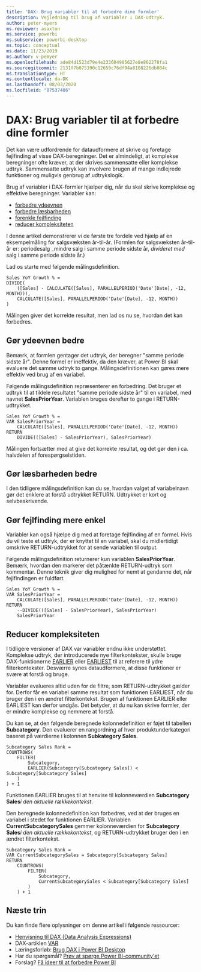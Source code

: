 ```yaml
---
title: 'DAX: Brug variabler til at forbedre dine formler'
description: Vejledning til brug af variabler i DAX-udtryk.
author: peter-myers
ms.reviewer: asaxton
ms.service: powerbi
ms.subservice: powerbi-desktop
ms.topic: conceptual
ms.date: 11/23/2019
ms.author: v-pemyer
ms.openlocfilehash: ade84d1523d79e4e233604905627e8e862278fa1
ms.sourcegitcommit: 2131f7b075390c12659c76df94a8108226db084c
ms.translationtype: HT
ms.contentlocale: da-DK
ms.lasthandoff: 08/03/2020
ms.locfileid: "87537406"
---
```

# <a name="dax-use-variables-to-improve-your-formulas"></a>DAX: Brug variabler til at forbedre dine formler

Det kan være udfordrende for dataudformere at skrive og foretage fejlfinding af visse DAX-beregninger. Det er almindeligt, at komplekse beregninger ofte kræver, at der skrives sammensatte eller komplekse udtryk. Sammensatte udtryk kan involvere brugen af mange indlejrede funktioner og muligvis genbrug af udtrykslogik.

Brug af variabler i DAX-formler hjælper dig, når du skal skrive komplekse og effektive beregninger. Variabler kan:

- [forbedre ydeevnen](#improve-performance)
- [forbedre læsbarheden](#improve-readability)
- [forenkle fejlfinding](#simplify-debugging)
- [reducer kompleksiteten](#reduce-complexity)

I denne artikel demonstrerer vi de første tre fordele ved hjælp af en eksempelmåling for salgsvæksten år-til-år. (Formlen for salgsvæksten år-til-år er: periodesalg _mindre salg i samme periode sidste år, _divideret med_ salg i samme periode sidste år.)

Lad os starte med følgende målingsdefinition.

```dax
Sales YoY Growth % =
DIVIDE(
    ([Sales] - CALCULATE([Sales], PARALLELPERIOD('Date'[Date], -12, MONTH))),
    CALCULATE([Sales], PARALLELPERIOD('Date'[Date], -12, MONTH))
)
```

Målingen giver det korrekte resultat, men lad os nu se, hvordan det kan forbedres.

## <a name="improve-performance"></a>Gør ydeevnen bedre

Bemærk, at formlen gentager det udtryk, der beregner "samme periode sidste år". Denne formel er ineffektiv, da den kræver, at Power BI skal evaluere det samme udtryk to gange. Målingsdefinitionen kan gøres mere effektiv ved brug af en variabel.

Følgende målingsdefinition repræsenterer en forbedring. Det bruger et udtryk til at tildele resultatet "samme periode sidste år" til en variabel, med navnet **SalesPriorYear**. Variablen bruges derefter to gange i RETURN-udtrykket.

```dax
Sales YoY Growth % =
VAR SalesPriorYear =
    CALCULATE([Sales], PARALLELPERIOD('Date'[Date], -12, MONTH))
RETURN
    DIVIDE(([Sales] - SalesPriorYear), SalesPriorYear)
```

Målingen fortsætter med at give det korrekte resultat, og det gør den i ca. halvdelen af forespørgselstiden.

## <a name="improve-readability"></a>Gør læsbarheden bedre

I den tidligere målingsdefinition kan du se, hvordan valget af variabelnavn gør det enklere at forstå udtrykket RETURN. Udtrykket er kort og selvbeskrivende.

## <a name="simplify-debugging"></a>Gør fejlfinding mere enkel

Variabler kan også hjælpe dig med at foretage fejlfinding af en formel. Hvis du vil teste et udtryk, der er knyttet til en variabel, skal du midlertidigt omskrive RETURN-udtrykket for at sende variablen til output.

Følgende målingsdefinition returnerer kun variablen **SalesPriorYear**. Bemærk, hvordan den markerer det påtænkte RETURN-udtryk som kommentar. Denne teknik giver dig mulighed for nemt at gendanne det, når fejlfindingen er fuldført.

```dax
Sales YoY Growth % =
VAR SalesPriorYear =
    CALCULATE([Sales], PARALLELPERIOD('Date'[Date], -12, MONTH))
RETURN
    --DIVIDE(([Sales] - SalesPriorYear), SalesPriorYear)
    SalesPriorYear
```

## <a name="reduce-complexity"></a>Reducer kompleksiteten

I tidligere versioner af DAX var variabler endnu ikke understøttet. Komplekse udtryk, der introducerede nye filterkontekster, skulle bruge DAX-funktionerne [EARLIER](/dax/earlier-function-dax) eller [EARLIEST](/dax/earliest-function-dax) til at referere til ydre filterkontekster. Desværre synes dataudformere, at disse funktioner er svære at forstå og bruge.

Variabler evalueres altid uden for de filtre, som RETURN-udtrykket gælder for. Derfor får en variabel samme resultat som funktionen EARLIEST, når du bruger den i en ændret filterkontekst. Brugen af funktionen EARLIER eller EARLIEST kan derfor undgås. Det betyder, at du nu kan skrive formler, der er mindre komplekse og nemmere at forstå.

Du kan se, at den følgende beregnede kolonnedefinition er føjet til tabellen **Subcategory**. Den evaluerer en rangordning af hver produktunderkategori baseret på værdierne i kolonnen **Subkategory Sales**.

```dax
Subcategory Sales Rank =
COUNTROWS(
    FILTER(
        Subcategory,
        EARLIER(Subcategory[Subcategory Sales]) < Subcategory[Subcategory Sales]
    )
) + 1
```

Funktionen EARLIER bruges til at henvise til kolonneværdien **Subcategory Sales**_i den aktuelle rækkekontekst_.

Den beregnede kolonnedefinition kan forbedres, ved at der bruges en variabel i stedet for funktionen EARLIER. Variablen **CurrentSubcategorySales** gemmer kolonneværdien for **Subcategory Sales**_i den aktuelle rækkekontekst_, og RETURN-udtrykket bruger den i en ændret filterkontekst.

```dax
Subcategory Sales Rank =
VAR CurrentSubcategorySales = Subcategory[Subcategory Sales]
RETURN
    COUNTROWS(
        FILTER(
            Subcategory,
            CurrentSubcategorySales < Subcategory[Subcategory Sales]
        )
    ) + 1
```

## <a name="next-steps"></a>Næste trin

Du kan finde flere oplysninger om denne artikel i følgende ressourcer:

- [Henvisning til DAX (Data Analysis Expressions)](/dax/)
- DAX-artiklen [VAR](/dax/var-dax)
- Læringsforløb: [Brug DAX i Power BI Desktop](https://docs.microsoft.com/learn/paths/dax-power-bi/)
- Har du spørgsmål? [Prøv at spørge Power BI-community'et](https://community.powerbi.com/)
- Forslag? [Få ideer til at forbedre Power BI](https://ideas.powerbi.com)
